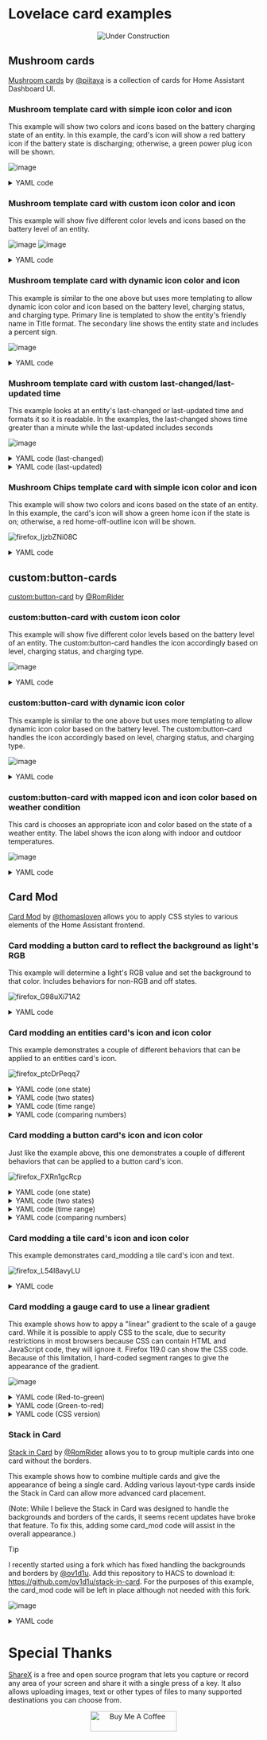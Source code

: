 
# Lovelace card examples

<p align="center">
  <img src="https://github.com/dsellers1/home-assistant/assets/67642332/c9896b41-9f86-46d4-93d5-b72c24d2c0fd" alt="Under Construction">
</p>

## Mushroom cards
[Mushroom cards](https://github.com/piitaya/lovelace-mushroom) by [@piitaya](https://github.com/piitaya) is a collection of cards for Home Assistant Dashboard UI.

### Mushroom template card with simple icon color and icon
This example will show two colors and icons based on the battery charging state of an entity. In this example, the card's icon will show a red battery icon if the battery state is discharging; otherwise, a green power plug icon will be shown.

![image](https://github.com/dsellers1/home-assistant/assets/67642332/aa32932e-6f2e-4679-975b-390e0e30bd7f)

<details><summary>YAML code</summary>

```yaml
type: custom:mushroom-template-card
entity: sensor.s22_ultra_battery_level
layout: vertical
primary: S22
secondary: '{{ states(entity) }} %'
icon: >-
  {{ is_state('sensor.s22_ultra_battery_state', 'discharging') |
  iif('mdi:battery', 'mdi:power-plug') }}
icon_color: >-
  {{ is_state('sensor.s22_ultra_battery_state', 'discharging') |  iif('red', 
  'green') }}
tap_action: none
hold_action: none
double_tap_action: none
```
</details>

### Mushroom template card with custom icon color and icon
This example will show five different color levels and icons based on the battery level of an entity.

![image](https://github.com/dsellers1/home-assistant/assets/67642332/aa58c764-d9e0-4b6d-abb6-f05512bdde1a)
![image](https://github.com/dsellers1/home-assistant/assets/67642332/86c2c730-9293-4c3e-a3aa-5f0614fd9194)

<details><summary>YAML code</summary>

```yaml
type: custom:mushroom-template-card
entity: sensor.s22_ultra_battery_level
primary: S22
secondary: '{{ states(entity) }} {{ state_attr(entity, "unit_of_measurement") }}'
layout: vertical
icon: |
  {% set state = (states(entity) | int) %}
  {% if state >= 90 %} mdi:battery-90
  {% elif state >= 70 %} mdi:battery-70
  {% elif state >= 50 %} mdi:battery-40
  {% elif state >= 30 %} mdi:battery-30
  {% else %} mdi:battery-10
  {% endif %}
icon_color: |
  {% set state = (states(entity) | int) %}
  {% if state >= 90 %} green
  {% elif state >= 70 %} light-green
  {% elif state >= 50 %} orange
  {% elif state >= 30 %} yellow
  {% else %} red
  {% endif %}
tap_action: none
hold_action: none
double_tap_action: none
```
</details>

### Mushroom template card with dynamic icon color and icon
This example is similar to the one above but uses more templating to allow dynamic icon color and icon based on the battery level, charging status, and charging type. Primary line is templated to show the entity's friendly name in Title format. The secondary line shows the entity state and includes a percent sign. 

![image](https://github.com/dsellers1/home-assistant/assets/67642332/fd3bab11-76cb-4ba4-99f0-73b9e64c3fc3)

<details><summary>YAML code</summary>

```yaml
type: custom:mushroom-template-card
entity: sensor.s22_ultra_battery_level
primary: '{{ state_attr(entity, "friendly_name").title() }}'
secondary: '{{ states(entity) + "%" }}'
layout: vertical
icon: |-
  {% set battery_level = states(entity) | int // 10 * 10 %} 
  {% set charging_type = states('sensor.s22_ultra_charger_type') %} 
  {% set is_charging = is_state('binary_sensor.s22_ultra_is_charging', 'on') | iif(True, False) %} 
  {% set map ={"none":"","ac":"charging-","wireless":"charging-wireless-"} %} 
  {% set charging = map[charging_type] %} 
  {% if battery_level == 100 and is_charging == True %} mdi:battery-charging 
  {% elif battery_level == 100 %} mdi:battery 
  {% elif battery_level >= 10 %} mdi:battery-{{charging}}{{battery_level}} 
  {% elif battery_level >= 0 %} mdi:battery-{{charging}}outline 
  {% else %} mdi:battery-unknown 
  {% endif %} 
icon_color: |-
  {% set percentage = states(entity) | int %}
  {% set r, g, b = 0, 0, 0 %}
  {% if (percentage <= 51) %}
    {% set r = 255 %}
    {% set g = (5.0 * percentage) | round | int %}
  {% else %}
    {% set g = 255 %}
    {% set r = (505 - 4.89 * percentage) | round | int %}
  {% endif %}
  {{ "#%0x" | format( r * 0x10000 + g * 0x100 + b * 0x1 ) }}
tap_action: none
hold_action: none
double_tap_action: none
```
</details>

### Mushroom template card with custom last-changed/last-updated time
This example looks at an entity's last-changed or last-updated time and formats it so it is readable. In the examples, the last-changed shows time greater than a minute while the last-updated includes seconds 

![image](https://github.com/dsellers1/home-assistant/assets/67642332/eb2728b7-b243-43d9-b701-73620ecb4e12)

<details><summary>YAML code (last-changed)</summary>

```yaml
type: custom:mushroom-template-card
primary: 'Status: {{ states("light.living_room_lights") }}'
secondary: |
  {% set t = ((as_timestamp(now()) -as_timestamp(states.light.living_room_lights.last_changed)) | int) %}   
  {% if t < 60 %}   
  {% elif t < 3600 %} {{ t // 60 }} min    
  {% elif t >= 3600 %} {{ t // 3600 }} hr {{ (t % 3600) // 60 }} min   
  {% else %}
  unknown    
  {% endif %}
```
</details><details><summary>YAML code (last-updated)</summary>

```yaml
type: custom:mushroom-template-card
primary: 'Travel time: {{ states("sensor.waze_travel_time") }} minutes'
secondary: |
  Last updated: {% set t = ((as_timestamp(now()) - as_timestamp(states.sensor.waze_travel_time.last_updated)) | int) %}    
  {% if t <= 10 %} Just now   
  {% elif t <= 60 %} {{ t }} seconds   
  {% elif t < 3600 %} {{ (t / 60) | int }} min {{ (t % 60) }} sec  
  {% elif t >= 3600 %} {{ (t / 3600) | int }} hr {{ (t / 60) | int }} min {{ (t % 60) }} sec  
  {% else %} 
  error   
  {% endif %}
```
</details>

### Mushroom Chips template card with simple icon color and icon
This example will show two colors and icons based on the state of an entity. In this example, the card's icon will show a green home icon if the  state is on; otherwise, a red home-off-outline icon will be shown.

![firefox_IjzbZNi08C](https://github.com/dsellers1/home-assistant/assets/67642332/69dd0033-f286-4f08-afe4-4ec93d0032d7)

<details><summary>YAML code</summary>

```yaml
type: custom:mushroom-chips-card
chips:
  - type: template
    entity: input_boolean.guest_mode
    content: Guest Mode
    icon: |
      {{ (states(entity)=="on") | iif("mdi:home", "mdi:home-off-outline") }}
    icon_color: |
      {{ (states(entity)=="on") | iif("green", "red") }}
    press_action:
      action: toggle
```
</details>


## custom:button-cards
[custom:button-card](https://github.com/custom-cards/button-card) by [@RomRider](https://github.com/RomRider)

### custom:button-card with custom icon color 
This example will show five different color levels based on the battery level of an entity. The custom:button-card handles the icon accordingly based on level, charging status, and charging type.

![image](https://github.com/dsellers1/home-assistant/assets/67642332/70265f06-c931-482a-bfcb-9862307c464f)

<details><summary>YAML code</summary>

```yaml
type: custom:button-card
entity: sensor.s22_ultra_battery_level
name: S22
show_state: true
styles:
  icon:
    - color: |-
        [[[ 
          var blevel=entity.state;
          if (blevel > 90) return 'green';
          else if (blevel >= 70) return 'light-green';
          else if (blevel >= 50) return 'orange';
          else if (blevel >= 30) return 'yellow';
          else return 'red';
        ]]]
```
</details>

### custom:button-card with dynamic icon color
This example is similar to the one above but uses more templating to allow dynamic icon color based on the battery level. The custom:button-card handles the icon accordingly based on level, charging status, and charging type.

![image](https://github.com/dsellers1/home-assistant/assets/67642332/9a3b238d-03ad-44e9-a101-fcd336f61e48)
<details><summary>YAML code</summary>

```yaml
type: custom:button-card
entity: sensor.s22_ultra_battery_level
show_state: true
styles:
  icon:
    - color: |-
        [[[ 
          var percentage = entity.state;
          var r = 0; var g = 0; var b = 0;
          if (percentage < 50 ) {
            var r = 255;
            var g = parseInt(5.1 * percentage);
          } else {   
            var g = 255;
            var r = parseInt(510 - 5.10 * percentage);
          }
          var h = r * 0x10000 + g * 0x100 + b * 0x1;
          return '#' + ('000000' + h.toString(16)).slice(-6);
        ]]]
```
</details>

### custom:button-card with mapped icon and icon color based on weather condition
This card is chooses an appropriate icon and color based on the state of a weather entity. The label shows the icon along with indoor and outdoor temperatures.

![image](https://github.com/dsellers1/home-assistant/assets/67642332/02029c83-938a-463c-bc8c-12160fd37d8b)
<details><summary>YAML code</summary>

```yaml
type: custom:button-card
entity: weather.home
layout: vertical
icon: '[[[ return variables.var_icon ]]]'
show_icon: true
show_name: false
show_state: false
show_label: true
color_type: icon
tap_action:
  action: more-info
styles:
  icon:
    - color: '[[[ return variables.var_color ]]]'
  label:
    - justify-self: center
    - padding-left: 0px
variables:
  condition_weather_entity: weather.home
  indoor_temp_entity: sensor.bedroom_temperature
  outdoor_temp_entity: sensor.outside_temperature
  temp_unit: F
  var_color: |
    [[[
      let colors = {
        "clear-night": "#FFF900", 
        "cloudy": "#626567",
        "fog": "#C0C0C0",
        "hail": "white ",
        "hazy": "grey ", 
        "lightning": "#D9D401",
        "lightning-rainy": "#D9D401",
        "night-partly-cloudy": "#B3B6B7", 
        "partlycloudy": "#B3B6B7",
        "partly-lightning": "#D9D401", 
        "partly-rainy": "#4E4DD8",
        "partly-snowy": "#FFFFFF", 
        "partly-snowy-rainy": "#FFFFFF", 
        "pouring": "#2E9AFE",
        "rainy": "#5757BE",
        "snowy": "#FFFFFF",
        "snowy-heavy": "#FFFFFF",
        "snowy-rainy": "#FFFFFF",
        "sunny": "#FFF900",
        "windy": "grey"
      };
      var icon_color = colors[states[variables.condition_weather_entity].state];
      if (typeof(icon_color) === 'undefined') {
        var icon_color ="#FFFFFF"
      }
      return icon_color;
    ]]]
  var_icon: |
    [[[         
      let icons = {
        "clear-night": "mdi:weather-night", 
        "cloudy": "mdi:weather-cloudy",
        "fog": "mdi:weather-fog",
        "hail": "mdi:weather-hail",
        "hazy": "mdi:weather-hazy", 
        "lightning": "mdi:weather-lightning",
        "lightning-rainy": "mdi:weather-lightning-rainy",
        "night-partly-cloudy": "mdi:weather-night-partly-cloudy", 
        "partlycloudy": "mdi:weather-partly-cloudy",
        "partly-lightning": "mdi:weather-partly-lightning", 
        "partly-rainy": "mdi:weather-partly-rainy",
        "partly-snowy": "mdi:weather-partly-snowy", 
        "partly-snowy-rainy": "mdi:weather-partly-snowy-rainy", 
        "pouring": "mdi:weather-pouring",
        "rainy": "mdi:weather-rainy",
        "snowy": "mdi:weather-snowy",
        "snowy-heavy": "mdi:weather-snowy-heavy",
        "snowy-rainy": "mdi:weather-snowy-rainy",
        "sunny": "mdi:weather-sunny",
        "windy":  "mdi:weather-windy"
      };
      var icon = icons[states[variables.condition_weather_entity].state];
      if (typeof(icon) === 'undefined') { 
        var icon = "mdi:help" 
      }
      return icon;
    ]]]
label: |
  [[[ 
    var indoor = parseFloat(states[variables.indoor_temp_entity].state).toFixed(0) ;
    var outdoor = parseFloat(states[variables.outdoor_temp_entity].state).toFixed(0);
    return  `<ha-icon icon="${variables.var_icon}"
      style="width: 25px; height: 25px; color: ${variables.var_color}; ">
      </ha-icon>` + outdoor + ' °' + variables.temp_unit + ' | ' + indoor + ' °' + variables.temp_unit;
  ]]]
```
</details>


## Card Mod
[Card Mod](https://github.com/thomasloven/lovelace-card-mod) by [@thomasloven](https://github.com/thomasloven) allows you to apply CSS styles to various elements of the Home Assistant frontend.

### Card modding a button card to reflect the background as light's RGB
This example will determine a light's RGB value and set the background to that color. Includes behaviors for non-RGB and off states.

![firefox_G98uXi71A2](https://github.com/dsellers1/home-assistant/assets/67642332/095a7dd7-a81e-4041-bf8a-300b95c237d2)
<details><summary>YAML code</summary>

```yaml
type: button
show_name: true
show_icon: true
tap_action: 
  action: toggle
entity: light.living_room_lights
card_mod:
  style: |
    ha-card {
      background: none;
      {% if state_attr(config.entity, "color_mode") == "xy" %}
        {% set r = state_attr(config.entity, 'rgb_color')[0] %}
        {% set g = state_attr(config.entity, 'rgb_color')[1] %}
        {% set b = state_attr(config.entity, 'rgb_color')[2] %}
        background: rgba( {{r}}, {{g}}, {{b}}, 0.1 );
        --card-mod-icon-color: rgba( {{r}}, {{g}}, {{b}}, 1 );
        //--primary-text-color: rgba( {{r}}, {{g}}, {{b}}, 0.99 );
        //--secondary-text-color: rgba( {{r}}, {{g}}, {{b}}, 0.50 );
      {% elif state_attr(config.entity, "color_mode") == "color_temp" %}
        --card-mod-icon-color: yellow;
        --primary-text-color: white;
      {% elif is_state(config.entity, 'off') %}
        background: none;
        --card-mod-icon-color: rgb(28, 28, 28);
        --primary-text-color: rgb(128, 128, 128);
      {%- endif %}
    }
```
</details>

### Card modding an entities card's icon and icon color
<!-- The screenshots and code used were contained in a custom:stack-in-card; this may affect appearance and coding. -->
This example demonstrates a couple of different behaviors that can be applied to an entities card's icon.

![firefox_ptcDrPeqq7](https://github.com/dsellers1/home-assistant/assets/67642332/89fa1976-6754-4389-a9d5-24019cc04477)

<details><summary>YAML code (one state)</summary>

```yaml
type: entities
card_mod:
  style: |
    ha-card {
      border: none;
      background: transparent;
    }
entities:
  - entity: light.hallway
    name: Using one state
    card_mod:
      style: |-
        :host {
          {% if is_state(config.entity, 'off') %}
            --card-mod-icon: mdi:light-switch-off;
            --card-mod-icon-color: red;
          {% else %}
            --card-mod-icon: mdi:light-switch;
            --card-mod-icon-color: green;
          {% endif %}
        }
```
</details><details><summary>YAML code (two states)</summary>

```yaml
type: entities
card_mod:
  style: |
    ha-card {
      border: none;
      background: transparent;
    }
entities:
  - entity: light.hallway
    name: Using two states
    card_mod:
      style: |-
        :host {
          {% if is_state(config.entity, 'off') and is_state('light.living_room_lights', 'off') %}
            --card-mod-icon: mdi:light-switch-off;
            --card-mod-icon-color: red;
          {% elif is_state(config.entity, 'on') and is_state('light.living_room_lights', 'off') %}
            --card-mod-icon: mdi:help;
            --card-mod-icon-color: yellow;
          {% else %}
            --card-mod-icon: mdi:light-switch;
            --card-mod-icon-color: green;
          {% endif %}
        }
```
</details><details><summary>YAML code (time range)</summary>

```yaml
type: entities
card_mod:
  style: |
    ha-card {
      border: none;
      background: transparent;
    }
entities:
  - entity: light.hallway
    name: Using time range
    card_mod:
      style: |-
        :host {
          {% if today_at('12:00') < now() < today_at('18:00') %}
            --card-mod-icon-color: green;
            --card-mod-icon: mdi:check;
          {% else %}
            --card-mod-icon-color: red;
            --card-mod-icon: mdi:window-close;
          {% endif %}
        }
```
</details><details><summary>YAML code (comparing numbers)</summary>

```yaml
type: entities
card_mod:
  style: |
    ha-card {
      border: none;
      background: transparent;
    }
entities:
  - entity: sensor.s22_ultra_battery_level
    name: Comparing numbers
    show_name: true
    show_icon: true
    tap_action:
      action: none
    card_mod:
      style: |-
        :host {
          {% set level = states('sensor.s22_ultra_battery_level') | int %}
          {% if level >= 80 %}
            --card-mod-icon: mdi:check;
            --card-mod-icon-color: green;
          {% elif level >= 40 %}
            --card-mod-icon: mdi:thumb-up;
            --card-mod-icon-color: yellow;
          {% else %}
            --card-mod-icon: mdi:thumb-down;
            --card-mod-icon-color: red;
          {% endif %}
        }
```
</details>

### Card modding a button card's icon and icon color
<!-- The screenshots and code used were contained in a custom:stack-in-card; this may affect appearance and coding. -->
Just like the example above, this one demonstrates a couple of different behaviors that can be applied to a button card's icon.

![firefox_FXRn1gcRcp](https://github.com/dsellers1/home-assistant/assets/67642332/37a3b829-03f3-4fe2-8d33-f5050d98bcd3)

<details><summary>YAML code (one state)</summary>

```yaml
type: button
entity: light.hallway
show_name: true
show_icon: true
tap_action:
  action: toggle
name: Using one state
card_mod:
  style: |-
    ha-card {
      {% if is_state(config.entity, 'off') %}
        --card-mod-icon: mdi:light-switch-off;
        --card-mod-icon-color: red;
      {% else %}
        --card-mod-icon: mdi:light-switch;
        --card-mod-icon-color: green;
      {% endif %}
    }
```
</details><details><summary>YAML code (two states)</summary>

```yaml
type: button
name: Using two states
show_name: true
show_icon: true
entity: light.hallway
tap_action:
  action: toggle
card_mod:
  style: |-
    ha-card {
      {% if is_state(config.entity, 'off') and is_state('light.living_room_lights', 'off') %}
        --card-mod-icon: mdi:light-switch-off;
        --card-mod-icon-color: red;
      {% elif is_state(config.entity, 'on') and is_state('light.living_room_lights', 'off') %}
        --card-mod-icon: mdi:help;
        --card-mod-icon-color: yellow;
      {% else %}
        --card-mod-icon: mdi:light-switch;
        --card-mod-icon-color: green;
      {% endif %}
    }
```
</details><details><summary>YAML code (time range)</summary>

```yaml
type: button
name: Using time range
show_name: true
show_icon: true
tap_action:
  action: none
card_mod:
  style: |-
    ha-card {
      {% if today_at('06:00') < now() < today_at('12:00') %}
        --card-mod-icon-color: green;
        --card-mod-icon: mdi:check;
      {% else %}
        --card-mod-icon-color: red;
        --card-mod-icon: mdi:window-close;
      {% endif %}
    }
```
</details><details><summary>YAML code (comparing numbers)</summary>

```yaml
type: button
name: Comparing numbers
show_name: true
show_icon: true
tap_action:
  action: none
card_mod:
  style: |-
    ha-card {
      {% set level = states('sensor.s22_ultra_battery_level') | int %}
      {% if level >= 80 %}
        --card-mod-icon: mdi:check;
        --card-mod-icon-color: green;
      {% elif level >= 40 %}
        --card-mod-icon: mdi:thumb-up;
        --card-mod-icon-color: yellow;
      {% else %}
        --card-mod-icon: mdi:thumb-down;
        --card-mod-icon-color: red;
      {% endif %}
    }
```
</details>

### Card modding a tile card's icon and icon color
This example demonstrates card_modding a tile card's icon and text.

![firefox_L54I8avyLU](https://github.com/dsellers1/home-assistant/assets/67642332/b9185d64-dea5-4d7a-a42f-2029dd563859)

<details><summary>YAML code</summary>

```yaml
type: tile
entity: binary_sensor.living_room_door_on_off
show_entity_picture: true
vertical: false
name: sliding door
card_mod:
  style: 
    ha-tile-info$: |
      .primary {
        font-size: 20px !important;
        font-family: arial;
        font-weight: bold;
        font-style: italic;
        color: white !important;
      }
      .secondary {
        font-size: 10px !important;
        color: gray !important;
      }
    .icon-container .icon$: |
      .shape { 
        border-radius: 15px !important;
        background: 
          {% if is_state(config.entity, 'on') %}
            rgba(255,0,0,0.2)
          {% else %}
            rgba(0,255,0,0.2)
          {% endif %} !important;  
      }
    .: |
      ha-card {
        background: black;
        width: 200px;
      }
      .icon {
        --tile-icon-color: 
          {% if is_state(config.entity, 'on') %}
            red
          {% else %}
            green
          {% endif %} !important;
      }

```
</details>

### Card modding a gauge card to use a linear gradient
<!-- The screenshots and code used were contained in a custom:stack-in-card; this may affect appearance and coding. -->
This example shows how to appy a "linear" gradient to the scale of a gauge card. While it is possible to apply CSS to the scale, due to security restrictions in most browsers because CSS can contain HTML and JavaScript code, they will ignore it. Firefox 119.0 can show the CSS code. Because of this limitation, I hard-coded segment ranges to give the appearance of the gradient. 

![image](https://github.com/dsellers1/home-assistant/assets/67642332/50fcb573-26b2-448c-8496-33777eebf98e)

<details><summary>YAML code (Red-to-green)</summary>

```yaml
type: gauge
entity: sensor.s22_ultra_battery_level
name: Red-to-green
min: 0
max: 100
needle: true
segments:
  - from: 0
    color: '#FF0000'
  - from: 3
    color: '#FF1100'
  - from: 7
    color: '#FF2200'
  - from: 10
    color: '#FF3300'
  - from: 13
    color: '#FF4400'
  - from: 17
    color: '#FF5500'
  - from: 20
    color: '#FF6600'
  - from: 23
    color: '#FF7700'
  - from: 27
    color: '#FF8800'
  - from: 30
    color: '#FF9900'
  - from: 33
    color: '#FFAA00'
  - from: 37
    color: '#FFBB00'
  - from: 40
    color: '#FFCC00'
  - from: 43
    color: '#FFDD00'
  - from: 47
    color: '#FFEE00'
  - from: 50
    color: '#FFFF00'
  - from: 53
    color: '#EEFF00'
  - from: 57
    color: '#DDFF00'
  - from: 60
    color: '#CCFF00'
  - from: 63
    color: '#BBFF00'
  - from: 67
    color: '#AAFF00'
  - from: 70
    color: '#99FF00'
  - from: 73
    color: '#88FF00'
  - from: 77
    color: '#77FF00'
  - from: 80
    color: '#66FF00'
  - from: 83
    color: '#55FF00'
  - from: 87
    color: '#44FF00'
  - from: 90
    color: '#33FF00'
  - from: 93
    color: '#22FF00'
  - from: 97
    color: '#11FF00'
  - from: 100
    color: '#00FF00'
```
</details><details><summary>YAML code (Green-to-red)</summary>

```yaml
type: gauge
entity: sensor.s22_ultra_battery_level
name: Green-to-red
min: 0
max: 100
needle: true
segments:
  - from: 0
    color: '#00FF00'
  - from: 3
    color: '#11FF00'
  - from: 7
    color: '#22FF00'
  - from: 10
    color: '#33FF00'
  - from: 13
    color: '#44FF00'
  - from: 17
    color: '#55FF00'
  - from: 20
    color: '#66FF00'
  - from: 23
    color: '#77FF00'
  - from: 27
    color: '#88FF00'
  - from: 30
    color: '#99FF00'
  - from: 33
    color: '#AAFF00'
  - from: 37
    color: '#BBFF00'
  - from: 40
    color: '#CCFF00'
  - from: 43
    color: '#DDFF00'
  - from: 47
    color: '#EEFF00'
  - from: 50
    color: '#FFFF00'
  - from: 53
    color: '#FFEE00'
  - from: 57
    color: '#FFDD00'
  - from: 60
    color: '#FFCC00'
  - from: 63
    color: '#FFBB00'
  - from: 67
    color: '#FFAA00'
  - from: 70
    color: '#FF9900'
  - from: 73
    color: '#FF8800'
  - from: 77
    color: '#FF7700'
  - from: 80
    color: '#FF6600'
  - from: 83
    color: '#FF5500'
  - from: 87
    color: '#FF4400'
  - from: 90
    color: '#FF3300'
  - from: 93
    color: '#FF2200'
  - from: 97
    color: '#FF1100'
  - from: 100
    color: '#FF0000'
```
</details><details><summary>YAML code (CSS version)</summary>

```yaml
type: gauge
entity: sensor.s22_ultra_battery_level
name: CSS
min: 0
max: 100
segments:
  - from: 0
    color: var(--gauge-gradient)
needle: true
card_mod:
  style: >
    :host { --gauge-gradient: url("data:image/svg+xml,%3Csvg
    xmlns='http://www.w3.org/2000/svg' width='100'
    height='100'%3E%3Cdefs%3E%3ClinearGradient id='linear' x1='0%25'
    y1='0%25' x2='100%25' y2='0%25'%3E%3Cstop offset='0%25'
    stop-color='red'/%3E%3Cstop offset='50%25'
    stop-color='yellow'/%3E%3Cstop offset='100%25'
    stop-color='green'/%3E%3C/linearGradient%3E%3C/defs%3E%3C/svg%3E#linear");
    }
```
</details>

### Stack in Card
[Stack in Card](https://github.com/custom-cards/stack-in-card) by [@RomRider](https://github.com/romrider) allows you to to group multiple cards into one card without the borders. 

This example shows how to combine multiple cards and give the appearance of being a single card. Adding various layout-type cards inside the Stack in Card can allow more advanced card placement. 

(Note: While I believe the Stack in Card was designed to handle the backgrounds and borders of the cards, it seems recent updates have broke that feature. To fix this, adding some card_mod code will assist in the overall appearance.)

> [!TIP]
> I recently started using a fork which has fixed handling the backgrounds and borders by [@ov1d1u](https://github.com/ov1d1u). Add this repository to HACS to download it: https://github.com/ov1d1u/stack-in-card. For the purposes of this example, the card_mod code will be left in place although not needed with this fork. 

![image](https://github.com/dsellers1/home-assistant/assets/67642332/d6d05461-ea35-4624-9e5e-a1f4d2f8b3d9)

<details><summary>YAML code</summary>

```yaml
type: custom:stack-in-card
mode: vertical
card_mod:
  style: |
    ha-card {
      --ha-card-background: none;
    }
cards:
  - type: horizontal-stack
    cards:
      - show_name: true
        show_icon: true
        type: button
        tap_action:
          action: none
        entity: null
        icon: mdi:dice-1
        name: Card 1
        card_mod:
          style: |
            ha-card {
              border: none;
            }
      - show_name: true
        show_icon: true
        type: button
        tap_action:
          action: toggle
        entity: null
        icon: mdi:dice-2
        name: Card 2
        card_mod:
          style: |
            ha-card {
              border: none;
            }
      - show_name: true
        show_icon: true
        type: button
        tap_action:
          action: toggle
        entity: null
        icon: mdi:dice-3
        name: Card 3
        card_mod:
          style: |
            ha-card {
              border: none;
            }
  - type: horizontal-stack
    cards:
      - show_name: true
        show_icon: true
        type: button
        tap_action:
          action: toggle
        entity: null
        icon: mdi:dice-4
        name: Card 4
        card_mod:
          style: |
            ha-card {
              border: none;
            }
      - show_name: true
        show_icon: true
        type: button
        tap_action:
          action: toggle
        entity: null
        icon: mdi:dice-5
        name: Card 5
        card_mod:
          style: |
            ha-card {
              border: none;
            }
      - show_name: true
        show_icon: true
        type: button
        tap_action:
          action: toggle
        entity: null
        icon: mdi:dice-6
        name: Card 6
        card_mod:
          style: |
            ha-card {
              border: none;
            }
```
</details>

# Special Thanks
[ShareX](getsharex.com) is a free and open source program that lets you capture or record any area of your screen and share it with a single press of a key. It also allows uploading images, text or other types of files to many supported destinations you can choose from. 

 
<p align="center"><a href="https://www.buymeacoffee.com/d_sellers1" target="_blank"><img src="https://cdn.buymeacoffee.com/buttons/default-orange.png" alt="Buy Me A Coffee" height="41" width="174"></a></p>
